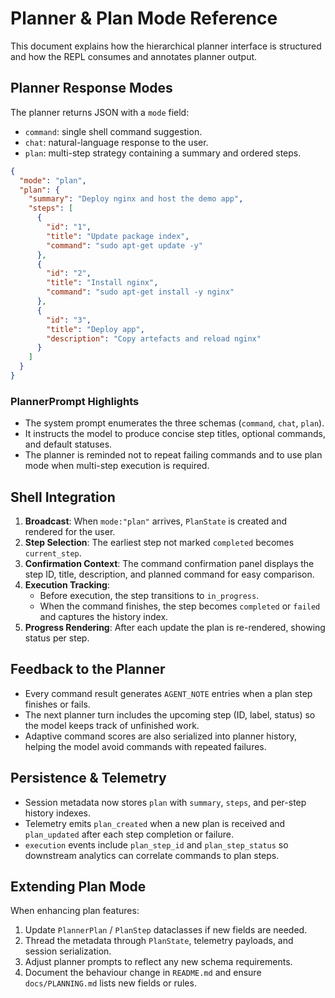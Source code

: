 # Planner & Plan Mode Reference

This document explains how the hierarchical planner interface is structured and how the REPL consumes and annotates planner output.

## Planner Response Modes

The planner returns JSON with a `mode` field:

- `command`: single shell command suggestion.
- `chat`: natural-language response to the user.
- `plan`: multi-step strategy containing a summary and ordered steps.

```json
{
  "mode": "plan",
  "plan": {
    "summary": "Deploy nginx and host the demo app",
    "steps": [
      {
        "id": "1",
        "title": "Update package index",
        "command": "sudo apt-get update -y"
      },
      {
        "id": "2",
        "title": "Install nginx",
        "command": "sudo apt-get install -y nginx"
      },
      {
        "id": "3",
        "title": "Deploy app",
        "description": "Copy artefacts and reload nginx"
      }
    ]
  }
}
```

### PlannerPrompt Highlights

- The system prompt enumerates the three schemas (`command`, `chat`, `plan`).
- It instructs the model to produce concise step titles, optional commands, and default statuses.
- The planner is reminded not to repeat failing commands and to use plan mode when multi-step execution is required.

## Shell Integration

1. **Broadcast**: When `mode:"plan"` arrives, `PlanState` is created and rendered for the user.
2. **Step Selection**: The earliest step not marked `completed` becomes `current_step`.
3. **Confirmation Context**: The command confirmation panel displays the step ID, title, description, and planned command for easy comparison.
4. **Execution Tracking**:
   - Before execution, the step transitions to `in_progress`.
   - When the command finishes, the step becomes `completed` or `failed` and captures the history index.
5. **Progress Rendering**: After each update the plan is re-rendered, showing status per step.

## Feedback to the Planner

- Every command result generates `AGENT_NOTE` entries when a plan step finishes or fails.
- The next planner turn includes the upcoming step (ID, label, status) so the model keeps track of unfinished work.
- Adaptive command scores are also serialized into planner history, helping the model avoid commands with repeated failures.

## Persistence & Telemetry

- Session metadata now stores `plan` with `summary`, `steps`, and per-step history indexes.
- Telemetry emits `plan_created` when a new plan is received and `plan_updated` after each step completion or failure.
- `execution` events include `plan_step_id` and `plan_step_status` so downstream analytics can correlate commands to plan steps.

## Extending Plan Mode

When enhancing plan features:

1. Update `PlannerPlan` / `PlanStep` dataclasses if new fields are needed.
2. Thread the metadata through `PlanState`, telemetry payloads, and session serialization.
3. Adjust planner prompts to reflect any new schema requirements.
4. Document the behaviour change in `README.md` and ensure `docs/PLANNING.md` lists new fields or rules.
